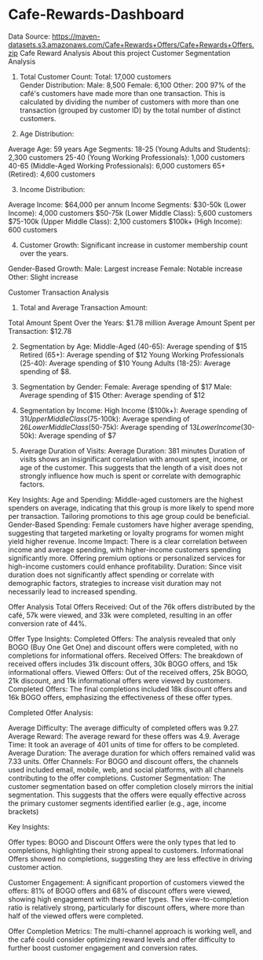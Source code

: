 # Cafe-Rewards-Dashboard
Data Source: https://maven-datasets.s3.amazonaws.com/Cafe+Rewards+Offers/Cafe+Rewards+Offers.zip
Cafe Reward Analysis
About this project
Customer Segmentation Analysis

1. Total Customer Count:
  Total: 17,000 customers  
  Gender Distribution:
  Male: 8,500
  Female: 6,100
  Other: 200
  97% of the café's customers have made more than one transaction. This is calculated by dividing the number of customers with more than one transaction (grouped by   customer ID) by the total number of distinct customers.

3. Age Distribution:

Average Age: 59 years
Age Segments:
18-25 (Young Adults and Students): 2,300 customers
25-40 (Young Working Professionals): 1,000 customers
40-65 (Middle-Aged Working Professionals): 6,000 customers
65+ (Retired): 4,600 customers

3. Income Distribution:

Average Income: $64,000 per annum
Income Segments:
$30-50k (Lower Income): 4,000 customers
$50-75k (Lower Middle Class): 5,600 customers
$75-100k (Upper Middle Class): 2,100 customers
$100k+ (High Income): 600 customers

4. Customer Growth: Significant increase in customer membership count over the years.

Gender-Based Growth:
Male: Largest increase
Female: Notable increase
Other: Slight increase

Customer Transaction Analysis

1. Total and Average Transaction Amount:

Total Amount Spent Over the Years: $1.78 million
Average Amount Spent per Transaction: $12.78

2. Segmentation by Age:
Middle-Aged (40-65): Average spending of $15
Retired (65+): Average spending of $12
Young Working Professionals (25-40): Average spending of $10
Young Adults (18-25): Average spending of $8.

3. Segmentation by Gender:
Female: Average spending of $17
Male: Average spending of $15
Other: Average spending of $12

4. Segmentation by Income:
High Income ($100k+): Average spending of $31
Upper Middle Class ($75-100k): Average spending of $26
Lower Middle Class ($50-75k): Average spending of $13
Lower Income ($30-50k): Average spending of $7

5. Average Duration of Visits:
Average Duration: 381 minutes
Duration of visits shows an insignificant correlation with amount spent, income, or age of the customer. This suggests that the length of a visit does not strongly influence how much is spent or correlate with demographic factors.

Key Insights:
Age and Spending: Middle-aged customers are the highest spenders on average, indicating that this group is more likely to spend more per transaction. Tailoring promotions to this age group could be beneficial.
Gender-Based Spending: Female customers have higher average spending, suggesting that targeted marketing or loyalty programs for women might yield higher revenue.
Income Impact: There is a clear correlation between income and average spending, with higher-income customers spending significantly more. Offering premium options or personalized services for high-income customers could enhance profitability.
Duration: Since visit duration does not significantly affect spending or correlate with demographic factors, strategies to increase visit duration may not necessarily lead to increased spending.

Offer Analysis
Total Offers Received: Out of the 76k offers distributed by the café, 57k were viewed, and 33k were completed, resulting in an offer conversion rate of 44%.

Offer Type Insights:
Completed Offers: The analysis revealed that only BOGO (Buy One Get One) and discount offers were completed, with no completions for informational offers.
Received Offers: The breakdown of received offers includes 31k discount offers, 30k BOGO offers, and 15k informational offers.
Viewed Offers: Out of the received offers, 25k BOGO, 21k discount, and 11k informational offers were viewed by customers.
Completed Offers: The final completions included 18k discount offers and 16k BOGO offers, emphasizing the effectiveness of these offer types.

Completed Offer Analysis:

Average Difficulty: The average difficulty of completed offers was 9.27.
Average Reward: The average reward for these offers was 4.9.
Average Time: It took an average of 401 units of time for offers to be completed.
Average Duration: The average duration for which offers remained valid was 7.33 units.
Offer Channels: For BOGO and discount offers, the channels used included email, mobile, web, and social platforms, with all channels contributing to the offer completions.
Customer Segmentation: The customer segmentation based on offer completion closely mirrors the initial segmentation. This suggests that the offers were equally effective across the primary customer segments identified earlier (e.g., age, income brackets)

Key Insights:

Offer types:
BOGO and Discount Offers were the only types that led to completions, highlighting their strong appeal to customers.
Informational Offers showed no completions, suggesting they are less effective in driving customer action.

Customer Engagement: A significant proportion of customers viewed the offers: 81% of BOGO offers and 68% of discount offers were viewed, showing high engagement with these offer types. The view-to-completion ratio is relatively strong, particularly for discount offers, where more than half of the viewed offers were completed.

Offer Completion Metrics: The multi-channel approach is working well, and the café could consider optimizing reward levels and offer difficulty to further boost customer engagement and conversion rates.
